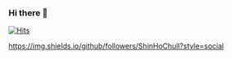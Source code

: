 ### Hi there 👋


[![Hits](https://hits.seeyoufarm.com/api/count/incr/badge.svg?url=https%3A%2F%2Fgithub.com%2FShinHoChull&count_bg=%2361C713&title_bg=%23981111&icon=&icon_color=%23B61515&title=hits&edge_flat=false)](https://github.com/ShinHoChull) 

https://img.shields.io/github/followers/ShinHoChull?style=social

<!--
**ShinHoChull/ShinHoChull** is a ✨ _special_ ✨ repository because its `README.md` (this file) appears on your GitHub profile.

Here are some ideas to get you started:

- 🔭 I’m currently working on ...
- 🌱 I’m currently learning ...
- 👯 I’m looking to collaborate on ...
- 🤔 I’m looking for help with ...
- 💬 Ask me about ...
- 📫 How to reach me: ...
- 😄 Pronouns: ...
- ⚡ Fun fact: ...
-->
